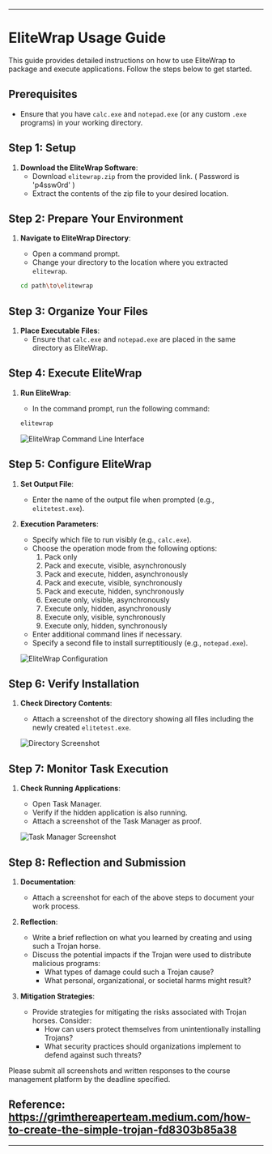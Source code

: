 
---

# EliteWrap Usage Guide

This guide provides detailed instructions on how to use EliteWrap to package and execute applications. Follow the steps below to get started.

## Prerequisites

- Ensure that you have `calc.exe` and `notepad.exe` (or any custom `.exe` programs) in your working directory.

## Step 1: Setup

1. **Download the EliteWrap Software**:
   - Download `elitewrap.zip` from the provided link. ( Password is 'p4ssw0rd' )
   - Extract the contents of the zip file to your desired location.

## Step 2: Prepare Your Environment

1. **Navigate to EliteWrap Directory**:
   - Open a command prompt.
   - Change your directory to the location where you extracted `elitewrap`.

   ```bash
   cd path\to\elitewrap
   ```

## Step 3: Organize Your Files

1. **Place Executable Files**:
   - Ensure that `calc.exe` and `notepad.exe` are placed in the same directory as EliteWrap.

## Step 4: Execute EliteWrap

1. **Run EliteWrap**:
   - In the command prompt, run the following command:

   ```bash
   elitewrap
   ```

   ![EliteWrap Command Line Interface](https://github.com/user-attachments/assets/f2c2e821-616e-4452-94bf-a87edf78a730)

## Step 5: Configure EliteWrap

1. **Set Output File**:
   - Enter the name of the output file when prompted (e.g., `elitetest.exe`).

2. **Execution Parameters**:
   - Specify which file to run visibly (e.g., `calc.exe`).
   - Choose the operation mode from the following options:
     1. Pack only
     2. Pack and execute, visible, asynchronously
     3. Pack and execute, hidden, asynchronously
     4. Pack and execute, visible, synchronously
     5. Pack and execute, hidden, synchronously
     6. Execute only, visible, asynchronously
     7. Execute only, hidden, asynchronously
     8. Execute only, visible, synchronously
     9. Execute only, hidden, synchronously
   - Enter additional command lines if necessary.
   - Specify a second file to install surreptitiously (e.g., `notepad.exe`).

   ![EliteWrap Configuration](https://github.com/user-attachments/assets/305f3ba5-5816-4af3-a1a3-58c590cd7f16)

## Step 6: Verify Installation

1. **Check Directory Contents**:
   - Attach a screenshot of the directory showing all files including the newly created `elitetest.exe`.

   ![Directory Screenshot](https://github.com/user-attachments/assets/d6d00924-f770-438f-bbe3-4b9842f42dd6)

## Step 7: Monitor Task Execution

1. **Check Running Applications**:
   - Open Task Manager.
   - Verify if the hidden application is also running.
   - Attach a screenshot of the Task Manager as proof.

   ![Task Manager Screenshot](https://github.com/user-attachments/assets/694746f7-a2a1-4c84-ab2d-4fea81427640)

## Step 8: Reflection and Submission

1. **Documentation**:
   - Attach a screenshot for each of the above steps to document your work process.

2. **Reflection**:
   - Write a brief reflection on what you learned by creating and using such a Trojan horse.
   - Discuss the potential impacts if the Trojan were used to distribute malicious programs:
     - What types of damage could such a Trojan cause?
     - What personal, organizational, or societal harms might result?

3. **Mitigation Strategies**:
   - Provide strategies for mitigating the risks associated with Trojan horses. Consider:
     - How can users protect themselves from unintentionally installing Trojans?
     - What security practices should organizations implement to defend against such threats?

Please submit all screenshots and written responses to the course management platform by the deadline specified.
## Reference: https://grimthereaperteam.medium.com/how-to-create-the-simple-trojan-fd8303b85a38

---
